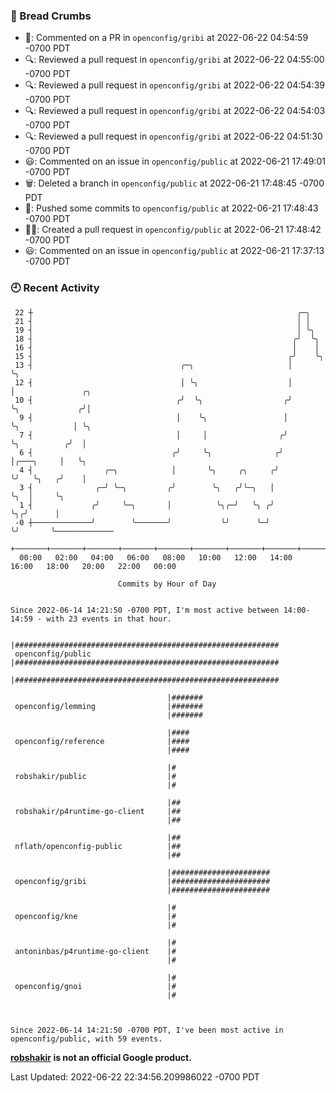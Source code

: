 ### 🍞 Bread Crumbs

 * 💬: Commented on a PR in  `openconfig/gribi` at 2022-06-22 04:54:59 -0700 PDT
 * 🔍: Reviewed a pull request in  `openconfig/gribi` at 2022-06-22 04:55:00 -0700 PDT
 * 🔍: Reviewed a pull request in  `openconfig/gribi` at 2022-06-22 04:54:39 -0700 PDT
 * 🔍: Reviewed a pull request in  `openconfig/gribi` at 2022-06-22 04:54:03 -0700 PDT
 * 🔍: Reviewed a pull request in  `openconfig/gribi` at 2022-06-22 04:51:30 -0700 PDT
 * 😃: Commented on an issue in `openconfig/public` at 2022-06-21 17:49:01 -0700 PDT
 * 🗑: Deleted a branch in `openconfig/public` at 2022-06-21 17:48:45 -0700 PDT
 * 🚢: Pushed some commits to `openconfig/public` at 2022-06-21 17:48:43 -0700 PDT
 * ✍🏼: Created a pull request in `openconfig/public` at 2022-06-21 17:48:42 -0700 PDT
 * 😃: Commented on an issue in `openconfig/public` at 2022-06-21 17:37:13 -0700 PDT

### 🕘 Recent Activity
```
 22 ┼                                                           ╭─╮
 21 ┤                                                           │ │
 19 ┤                                                           │ ╰╮
 18 ┤                                                          ╭╯  ╰╮
 16 ┤                                                          │    │
 15 ┤                                                         ╭╯    ╰╮
 13 ┤                                 ╭─╮                     │      ╰╮
 12 ┤                                 │ ╰╮                    │       │               ╭╮
 10 ┤                                ╭╯  ╰╮                  ╭╯       ╰╮             ╭╯│
  9 ┤                                │    ╰╮                 │         ╰╮            │ ╰╮
  7 ┤                                │     │                ╭╯          ╰╮          ╭╯  │
  6 ┤                               ╭╯     ╰╮              ╭╯            │╭───╮     │   ╰╮
  4 ┤                ╭─╮            │       ╰╮     ╭╮     ╭╯             ╰╯   ╰╮   ╭╯    │
  3 ┤              ╭─╯ ╰─╮         ╭╯        ╰╮   ╭╯╰─╮   │                    ╰╮  │     ╰╮
  1 ┤             ╭╯     ╰─╮       │          ╰╮╭─╯   ╰╮ ╭╯                     ╰╮╭╯      │
 -0 ┼─────────────╯        ╰───────╯           ╰╯      ╰─╯                       ╰╯       ╰─────────────
    +───────+───────+───────+───────+───────+───────+───────+───────+───────+───────+───────+───────+────
  00:00   02:00   04:00   06:00   08:00   10:00   12:00   14:00   16:00   18:00   20:00   22:00   00:00   

						Commits by Hour of Day


Since 2022-06-14 14:21:50 -0700 PDT, I'm most active between 14:00-14:59 - with 23 events in that hour.

```



```
                                   |###########################################################
 openconfig/public                 |###########################################################
                                   |###########################################################

                                   |#######
 openconfig/lemming                |#######
                                   |#######

                                   |####
 openconfig/reference              |####
                                   |####

                                   |#
 robshakir/public                  |#
                                   |#

                                   |##
 robshakir/p4runtime-go-client     |##
                                   |##

                                   |##
 nflath/openconfig-public          |##
                                   |##

                                   |######################
 openconfig/gribi                  |######################
                                   |######################

                                   |#
 openconfig/kne                    |#
                                   |#

                                   |#
 antoninbas/p4runtime-go-client    |#
                                   |#

                                   |#
 openconfig/gnoi                   |#
                                   |#



Since 2022-06-14 14:21:50 -0700 PDT, I've been most active in openconfig/public, with 59 events.

```
**[robshakir](mailto:robjs@google.com) is not an official Google product.**  


Last Updated: 2022-06-22 22:34:56.209986022 -0700 PDT
